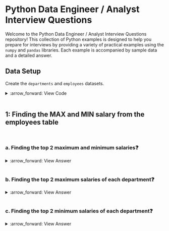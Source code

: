 # Python Data Engineer / Analyst Interview Questions

Welcome to the Python Data Engineer / Analyst Interview Questions repository! This collection of Python examples is designed to help you prepare for interviews by providing a variety of practical examples using the `numpy` and `pandas` libraries. Each example is accompanied by sample data and a detailed answer.

## Data Setup

Create the `departments` and `employees` datasets.

<details><summary>
:arrow_forward: View Code
</summary>
  
  ```code
import pandas as pd

# Sample data for employees
employees = pd.DataFrame({
    'employee_id': [1, 2, 3, 4, 5, 6, 7, 8, 9, 10, 11, 12],
    'first_name': ['John', 'Jane', 'Jim', 'Jake', 'Jill', 'Joe', 'Jerry', 'Jenny', 'Jordan', 'Jamie', 'John', 'Jamie'],
    'last_name': ['Doe', 'Smith', 'Brown', 'White', 'Green', 'Black', 'Red', 'Blue', 'Purple', 'Orange', 'Doe', 'Orange'],
    'department_id': [1, 2, 3, 4, 1, 2, 3, 4, 1, 2, 1, 2],
    'salary': [50000, 60000, 55000, 45000, 70000, 80000, 75000, 65000, 48000, 67000, 50000, 67000],
    'hire_date': pd.to_datetime(['2020-01-15', '2019-03-10', '2018-07-23', '2021-06-12', '2017-11-19', 
                                  '2015-04-29', '2016-09-14', '2019-12-25', '2020-08-05', '2018-05-21', 
                                  '2020-01-15', '2018-05-21']),
    'manager_id': [None, 1, 1, 3, None, 2, 3, 4, 5, 6, None, 6]
})

# Sample data for departments
departments = pd.DataFrame({
    'department_id': [1, 2, 3, 4, 5],
    'department_name': ['HR', 'Finance', 'IT', 'Marketing', 'Civil']
})

print("Employees DataFrame:")
print(employees)

print("\nDepartments DataFrame:")
print(departments)
```
</details> 
<br> 

## 1: Finding the MAX and MIN salary from the employees table

<br>

### a. Finding the top 2 maximum and minimum salaries❓

<details><summary>
:arrow_forward: View Answer
</summary>

  ```code
# Finding 2 max and 2 min salaries
top_2_max = employees.nlargest(2, 'salary')
top_2_min = employees.nsmallest(2, 'salary')

# Adding 'salary_type' column
top_2_max['salary_type'] = 'Max'
top_2_min['salary_type'] = 'Min'

# Concatenating results
top_2_max_and_min = pd.concat([top_2_max, top_2_min])

print(top_2_max_and_min)
```
</details> 
<br> 

### b. Finding the top 2 maximum salaries of each department❓

<details><summary>
:arrow_forward: View Answer
</summary>

  ```code
```
</details> 
<br> 

### c. Finding the top 2 minimum salaries of each department❓

<details><summary>
:arrow_forward: View Answer
</summary>

  ```code
```
</details> 
<br> 
